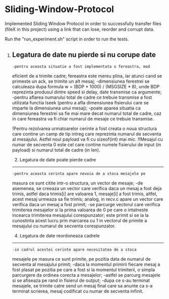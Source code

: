 # Sliding-Window-Protocol

 Implemented Sliding Window Protocol in order to successfully transfer ﬁles (fileX in this project) using a link that can lose, reorder and corrupt data.
 
 Run the "run_experiment.sh" script in order to run the tests.
 
 1) Legatura de date nu pierde si nu corupe date
	-----------------------------------------------
		-pentru aceasta situatie a fost implementata o fereastra, mod
	eficient de a trimite cadre; fereastra este mereu plina, iar atunci 
	cand se primeste un ack, se trimite un alt mesaj;
		-dimensiunea ferestrei se calculeaza dupa formula 
	w = (BDP * 1000) / (MSGSIZE * 8), unde BDP reprezinta produsul dintre
	speed si delay, date transmise ca argumente;
		-pentru aflarea numarului total de cadre ce trebuie transmise
	a fost utilizata functia lseek (pentru a afla dimensiunea fisierului
	care se imparte la dimensiunea unui mesaj);
		-poate aparea situatia ca dimensiunea ferestrei sa fie mai mare
	decat numarul total de cadre, caz in care fereastra va fi chiar numarul
	de mesaje ce trebuie transmise.
	
	!Pentru rezolvarea urmatoarelor cerinte a fost creata o noua structura
	care contine un camp de tip intreg care reprezinta numarul de secventa
	al mesajului. Astfel noul payload va fi cu sizeof(int) mai mic.
	!!Mesajul cu numar de secventa 0 este cel care contine numele 
	fisierului de input (in payload) si numarul total de cadre (in len).

	2) Legatura de date poate pierde cadre
	--------------------------------------
		-pentru aceasta cerinta apare nevoia de a stoca mesajele pe 
	masura ce sunt citite intr-o structura, un vector de mesaje;
		-de asemenea, se creeaza un vector care verifica daca un mesaj
	a fost deja trimis, astfel daca trimis[i] are valoarea 1, mesaje[i] a
	fost trimis, altfel, acest mesaj urmeaza sa fie trimis; analog, in 
	recv.c apare un vector care verifica daca un mesaj a fost primit;
		-se parcurge vectorul care verifica trimiterea mesajelor si la
	prima valoarea de 0 pe care o intalneste incearca trimiterea mesajului
	corespunzator; este primit si se ia la cunostinta acest lucru prin
	marcarea cu 1 in vectorul de primite a mesajului cu numarul de secventa
	corespunzator.

	4) Legatura de date reordoneaza cadrele
	---------------------------------------
		-in cadrul acestei cerinte apare necesitatea de a stoca 
	mesajele pe masura ce sunt primite, pe pozitia data de numarul de 
	secventa al mesajului primit;
		-daca la momentul primirii fiecare mesaj a fost plasat pe 
	pozitia pe care a fost si la momentul trimiterii, o simpla parcurgere
	da ordinea corecta a mesajelor;
		-astfel se parcurg mesajele si se afiseaza pe rand in fisierul
	de output;
		-dupa ce s-au terminat mesajele, se trimite catre send un mesaj
	final care sa anunte ca s-a terminat scrierea, mesaj codificat cu numar
	de secventa infinit.	
